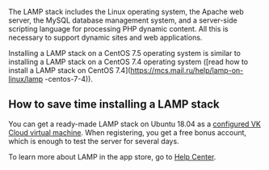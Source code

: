 The LAMP stack includes the Linux operating system, the Apache web server, the MySQL database management system, and a server-side scripting language for processing PHP dynamic content. All this is necessary to support dynamic sites and web applications.

Installing a LAMP stack on a CentOS 7.5 operating system is similar to installing a LAMP stack on a CentOS 7.4 operating system ([read how to install a LAMP stack on CentOS 7.4](https://mcs.mail.ru/help/lamp-on-linux/lamp -centos-7-4)).

## How to save time installing a LAMP stack

You can get a ready-made LAMP stack on Ubuntu 18.04 as a [configured VK Cloud virtual machine](https://mcs.mail.ru/app/services/marketplace/). When registering, you get a free bonus account, which is enough to test the server for several days.

To learn more about LAMP in the app store, go to [Help Center](https://mcs.mail.ru/help/quick-start/-lamp-stack-apachephp).
